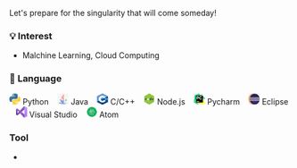 Let's prepare for the  singularity that will come someday!

### 💡 <b> Interest </b>
- Malchine Learning, Cloud Computing

### 📝 <b> Language </b>
<img src="img/Python-logo-notext.png" width="20" height="20"> Python &nbsp;&nbsp;
<img src="img/Java-logo-notext.png" width="20" height="20"> Java &nbsp;&nbsp;
<img src="img/C-logo-notext.png" width="20" height="20"> C/C++ &nbsp;&nbsp;
<img src="img/node-js-logo.png" width="20" height="20"> Node.js &nbsp;&nbsp;
<img src="img/pycharm-logo-notext.png" width="20" height="20"> Pycharm &nbsp;&nbsp;
<img src="img/Eclipse-logo-notext.png" width="20" height="20"> Eclipse &nbsp;&nbsp;
<img src="img/Visual Studio-logo-notext.png" width="20" height="20"> Visual Studio &nbsp;&nbsp;
<img src="img/Atom-logo-notext.png" width="20" height="20"> Atom &nbsp;&nbsp;

### Tool
- 

<!--
**KoreanLeeChangHyun/KoreanLeeChangHyun** is a ✨ _special_ ✨ repository because its `README.md` (this file) appears on your GitHub profile.

Here are some ideas to get you started:

- 🔭 I’m currently working on ...
- 🌱 I’m currently learning ...
- 👯 I’m looking to collaborate on ...
- 🤔 I’m looking for help with ...
- 💬 Ask me about ...
- 📫 How to reach me: ...
- 😄 Pronouns: ...
- ⚡ Fun fact: ...
-->
